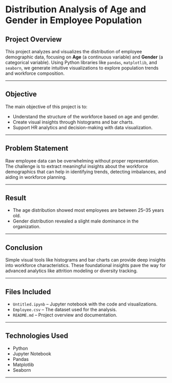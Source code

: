 # Distribution Analysis of Age and Gender in Employee Population
##  Project Overview

This project analyzes and visualizes the distribution of employee demographic data, focusing on **Age** (a continuous variable) and **Gender** (a categorical variable). Using Python libraries like `pandas`, `matplotlib`, and `seaborn`, we generate intuitive visualizations to explore population trends and workforce composition.

---

##  Objective

The main objective of this project is to:
- Understand the structure of the workforce based on age and gender.
- Create visual insights through histograms and bar charts.
- Support HR analytics and decision-making with data visualization.

---

##  Problem Statement

Raw employee data can be overwhelming without proper representation. The challenge is to extract meaningful insights about the workforce demographics that can help in identifying trends, detecting imbalances, and aiding in workforce planning.

---

##  Result

- The age distribution showed most employees are between 25–35 years old.
- Gender distribution revealed a slight male dominance in the organization.

---

##  Conclusion

Simple visual tools like histograms and bar charts can provide deep insights into workforce characteristics. These foundational insights pave the way for advanced analytics like attrition modeling or diversity tracking.

---

##  Files Included

- `Untitled.ipynb` – Jupyter notebook with the code and visualizations.
- `Employee.csv` – The dataset used for the analysis.
- `README.md` – Project overview and documentation.

---

##  Technologies Used

- Python
- Jupyter Notebook
- Pandas
- Matplotlib
- Seaborn

---


